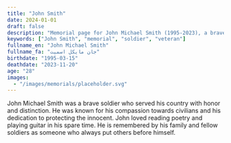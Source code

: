 ```yaml
---
title: "John Smith"
date: 2024-01-01
draft: false
description: "Memorial page for John Michael Smith (1995-2023), a brave soldier who served with honor and compassion."
keywords: ["John Smith", "memorial", "soldier", "veteran"]
fullname_en: "John Michael Smith"
fullname_fa: "جان مایکل اسمیت"
birthdate: "1995-03-15"
deathdate: "2023-11-20"
age: "28"
images:
  - "/images/memorials/placeholder.svg"
---
```


John Michael Smith was a brave soldier who served his country with honor and distinction. He was known for his compassion towards civilians and his dedication to protecting the innocent. John loved reading poetry and playing guitar in his spare time. He is remembered by his family and fellow soldiers as someone who always put others before himself.